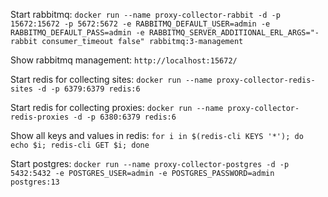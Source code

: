 Start rabbitmq:
`docker run --name proxy-collector-rabbit -d -p 15672:15672 -p 5672:5672 -e RABBITMQ_DEFAULT_USER=admin -e RABBITMQ_DEFAULT_PASS=admin -e RABBITMQ_SERVER_ADDITIONAL_ERL_ARGS="-rabbit consumer_timeout false" rabbitmq:3-management`

Show rabbitmq management: `http://localhost:15672/`

Start redis for collecting sites:
`docker run --name proxy-collector-redis-sites -d -p 6379:6379 redis:6`

Start redis for collecting proxies:
`docker run --name proxy-collector-redis-proxies -d -p 6380:6379 redis:6`

Show all keys and values in redis: `for i in $(redis-cli KEYS '*'); do echo $i; redis-cli GET $i; done`

Start postgres:
`docker run --name proxy-collector-postgres -d -p 5432:5432 -e POSTGRES_USER=admin -e POSTGRES_PASSWORD=admin postgres:13`
